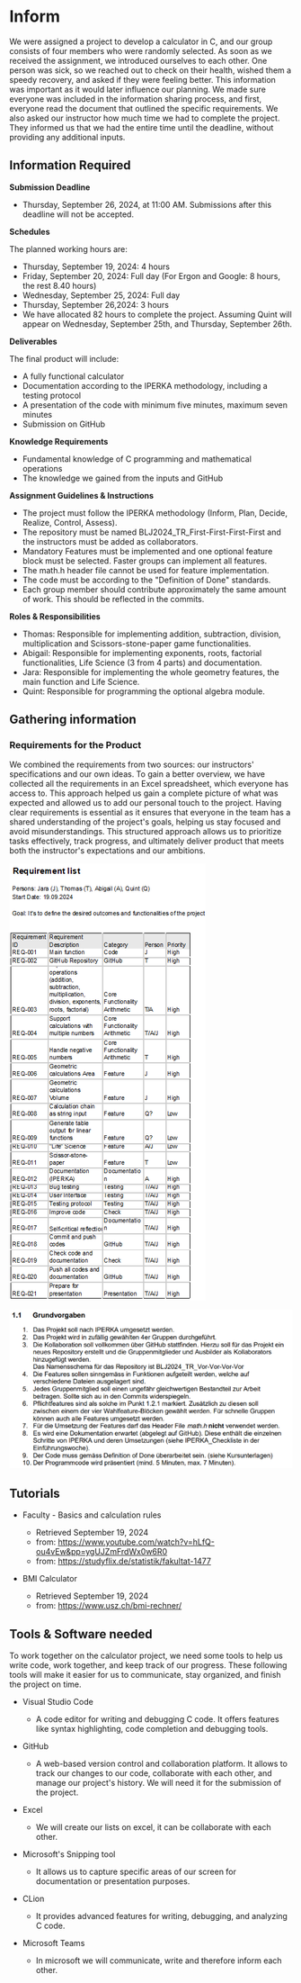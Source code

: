 # Inform
We were assigned a project to develop a calculator in C, and our group consists of four members who were randomly selected. As soon as we received the assignment, we introduced ourselves to each other. One person was sick, so we reached out to check on their health, wished them a speedy recovery, and asked if they were feeling better. This information was important as it would later influence our planning. We made sure everyone was included in the information sharing process, and first, everyone read the document that outlined the specific requirements. We also asked our instructor how much time we had to complete the project. They informed us that we had the entire time until the deadline, without providing any additional inputs.

## Information Required
**Submission Deadline** 
* Thursday, September 26, 2024, at 11:00 AM. Submissions after this deadline will not be accepted.

**Schedules**

The planned working hours are:
* Thursday, September 19, 2024: 4 hours
* Friday, September 20, 2024: Full day (For Ergon and Google: 8 hours, the rest 8.40 hours)
* Wednesday, September 25, 2024: Full day
* Thursday, September 26,2024: 3 hours
* We have allocated 82 hours to complete the project. Assuming Quint will appear on Wednesday, September 25th, and Thursday, September 26th.

**Deliverables**

The final product will include:
* A fully functional calculator
* Documentation according to the IPERKA methodology, including a testing protocol
* A presentation of the code with minimum five minutes, maximum seven minutes
* Submission on GitHub

**Knowledge Requirements**
* Fundamental knowledge of C programming and mathematical operations
* The knowledge we gained from the inputs and GitHub

**Assignment Guidelines & Instructions**
* The project must follow the IPERKA methodology (Inform, Plan, Decide, Realize, Control, Assess).
* The repository must be named BLJ2024_TR_First-First-First-First and the instructors must be added as collaborators.
* Mandatory Features must be implemented and one optional feature block must be selected. Faster groups can implement all features.
* The math.h header file cannot be used for feature implementation.
* The code must be according to the "Definition of Done" standards.
* Each group member should contribute approximately the same amount of work. This should be reflected in the commits.

**Roles & Responsibilities**
* Thomas: Responsible for implementing addition, subtraction, division, multiplication and Scissors-stone-paper game functionalities.
* Abigail: Responsible for implementing exponents, roots, factorial functionalities, Life Science (3 from 4 parts) and documentation.
* Jara: Responsible for implementing the whole geometry features, the main function and Life Science.
* Quint: Responsible for programming the optional algebra module. 

## Gathering information
### Requirements for the Product
We combined the requirements from two sources: our instructors' specifications and our own ideas. To gain a better overview, we have collected all the requirements in an Excel spreadsheet, which everyone has access to. This approach helped us gain a complete picture of what was expected and allowed us to add our personal touch to the project. Having clear requirements is essential as it ensures that everyone in the team has a shared understanding of the project's goals, helping us stay focused and avoid misunderstandings. This structured approach allows us to prioritize tasks effectively, track progress, and ultimately deliver product that meets both the instructor's expectations and our ambitions.

![Screenshot](https://github.com/tlsstern/BLJ2024_TR_Tho-Abi-Jar-Qui/blob/main/Calculator/Documentation/Images/Requirement%20list_Calculator%20Project_Inform.png)

![Requirement list instructor](https://github.com/tlsstern/BLJ2024_TR_Tho-Abi-Jar-Qui/blob/main/Calculator/Documentation/Images/Grundvorgaben_Calculator%20project_inform.png)

## Tutorials
* Faculty - Basics and calculation rules
  * Retrieved September 19, 2024
  * from: https://www.youtube.com/watch?v=hLfQ-ou4vEw&pp=ygUJZmFrdWx0w6R0
  * from: https://studyflix.de/statistik/fakultat-1477

* BMI Calculator
  * Retrieved September 19, 2024
  * from: https://www.usz.ch/bmi-rechner/ 

## Tools & Software needed
To work together on the calculator project, we need some tools to help us write code, work together, and keep track of our progress. These following tools will make it easier for us to communicate, stay organized, and finish the project on time.

* Visual Studio Code
  * A code editor for writing and debugging C code. It offers features like syntax highlighting, code completion and debugging tools.
 
* GitHub
  * A web-based version control and collaboration platform. It allows to track our changes to our code, collaborate with each other, and manage our project's history. We will need it for the submission of the project.

* Excel
  * We will create our lists on excel, it can be collaborate with each other. 

* Microsoft's Snipping tool
  * It allows us to capture specific areas of our screen for documentation or presentation purposes.

* CLion
  * It provides advanced features for writing, debugging, and analyzing C code.

* Microsoft Teams
  * In microsoft we will communicate, write and therefore inform each other.






